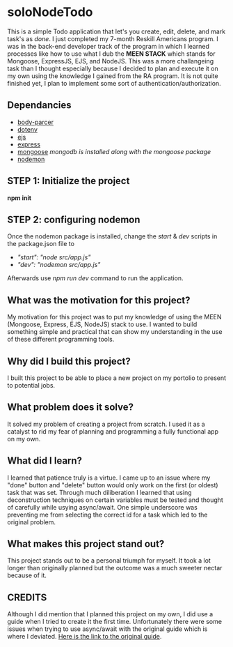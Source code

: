 # soloNodeTodo
This is a simple Todo application that let's you create, edit, delete, and mark task's as *done*.  I just completed my 7-month Reskill Americans program.  I was in the back-end developer track of the program in which I learned processes like how to use what I dub the **MEEN STACK** which stands for Mongoose, ExpressJS, EJS, and NodeJS. This was a more challangeing task than I thought especially because I decided to plan and execute it on my own using the knowledge I gained from the RA program.  It is not quite finished yet, I plan to implement some sort of authentication/authorization.

## Dependancies 
- [body-parcer](https://www.npmjs.com/package/body-parser)
- [dotenv](https://www.npmjs.com/package/dotenv)
- [ejs](https://www.npmjs.com/package/ejs)
- [express](https://www.npmjs.com/package/express)
- [mongoose](https://www.npmjs.com/package/mongoose)
*mongodb is installed along with the mongoose package*
- [nodemon](https://www.npmjs.com/package/nodemon)

## STEP 1: Initialize the project
**npm init**

## STEP 2: configuring nodemon
Once the nodemon package is installed, change the *start* & *dev* scripts in the package.json file to
- *"start": "node src/app.js"*
- *"dev": "nodemon src/app.js"*

Afterwards use *npm run dev* command to run the application.

## What was the motivation for this project?
My motivation for this project was to put my knowledge of using the MEEN (Mongoose, Express, EJS, NodeJS) stack to use.  I wanted to build something simple and practical that can show my understanding in the use of these different programming tools.

## Why did I build this project?
I built this project to be able to place a new project on my portolio to present to potential jobs.

## What problem does it solve?
It solved my problem of creating a project from scratch.  I used it as a catalyst to rid my fear of planning and programming a fully functional app on my own.

## What did I learn?
I learned that patience truly is a virtue.  I came up to an issue where my "done" button and "delete" button would only work on the first (or oldest) task that was set.  Through much diliberation I learned that using deconstruction techniques on certain variables must be tested and thought of carefully while usying async/await. One simple underscore was preventing me from selecting the correct id for a task which led to the original problem.

## What makes this project stand out? 
This project stands out to be a personal triumph for myself.  It took a lot longer than originally planned but the outcome was a much sweeter nectar because of it.

## CREDITS
Although I did mention that I planned this project on my own, I did use a guide when I tried to create it the first time.  Unfortunately there were some issues when trying to use async/await with the original guide which is where I deviated.  [Here is the link to the original guide](https://dev.to/atultyagi612/build-a-basic-todo-app-with-nodejs-mongodb-20om).
